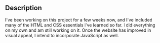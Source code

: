 
## Description 
I've been working on this project for a few weeks now, and I've included many of the HTML and CSS essentials I've learned so far. I did everything on my own and am still working on it. Once the website has improved in visual appeal, I intend to incorporate JavaScript as well. 

